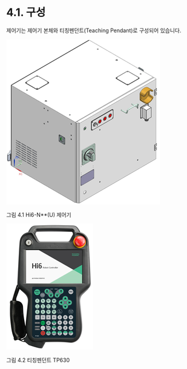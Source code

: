 ﻿# 4.1. 구성

제어기는 제어기 본체와 티칭펜던트(Teaching Pendant)로 구성되어 있습니다.

![프레임없음|435x435픽셀](../_assets/그림_4.1_Hi6-N_(U)_제어기.png  )

그림 4.1 Hi6-N\*\*(U) 제어기

![프레임없음|331x331픽셀](../_assets/그림_4.2_티칭펜던트_TP630.png  )

그림 4.2 티칭펜던트 TP630
